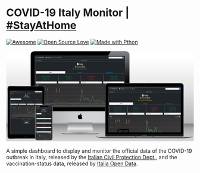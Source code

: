 # COVID-19 Italy Monitor | [\#StayAtHome](https://twitter.com/hashtag/StayAtHome)

[![Awesome](https://awesome.re/badge.svg)](https://github.com/soroushchehresa/awesome-coronavirus#applications-and-bots)
[![Open Source Love](https://badges.frapsoft.com/os/v1/open-source.svg?v=103)](https://github.com/ellerbrock/open-source-badges/)
[![Made with Pthon](https://img.shields.io/badge/Made%20with-Python-1f425f.svg)](https://www.python.org/)

![alt_text](previews/mockup.png)

A simple dashboard to display and monitor the official data of the COVID-19 outbreak in Italy, released by the [Italian Civil Protection Dept.](https://github.com/pcm-dpc/COVID-19), and the vaccination-status data, released by [Italia Open Data](https://github.com/italia/covid19-opendata-vaccini/).